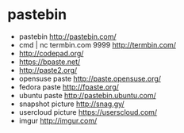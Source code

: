 # pastebin

* pastebin <http://pastebin.com/>
* cmd | nc termbin.com 9999 <http://termbin.com/>
* <http://codepad.org/>
* <https://bpaste.net/>
* <http://paste2.org/>
* opensuse paste <http://paste.opensuse.org/>
* fedora paste <http://fpaste.org/>
* ubuntu paste <http://pastebin.ubuntu.com/>
* snapshot picture <http://snag.gy/>
* usercloud picture <https://userscloud.com/>
* imgur <http://imgur.com/>
